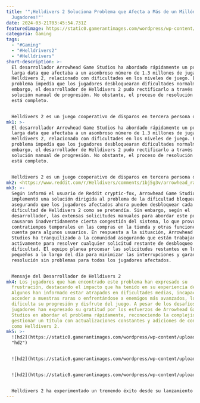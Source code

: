 ```yaml
---
title: '"¡Helldivers 2 Soluciona Problema que Afecta a Más de un Millón de
  Jugadores!"'
date: 2024-03-21T03:45:54.731Z
featuredimage: https://static0.gamerantimages.com/wordpress/wp-content/uploads/2024/03/helldivers-2-characters.jpg?q=50&fit=contain&w=1140&h=&dpr=1.5
categoria: Gaming
tags:
  - "#Gaming"
  - "#Helldrivers2"
  - "#Helldrivers"
short-description: >-
  El desarrollador Arrowhead Game Studios ha abordado rápidamente un problema de
  larga data que afectaba a un asombroso número de 1.3 millones de jugadores de
  Helldivers 2, relacionado con dificultades en los niveles de juego. Este
  problema impedía que los jugadores desbloquearan dificultades normalmente; sin
  embargo, el desarrollador de Helldivers 2 pudo rectificarlo a través de una
  solución manual de progresión. No obstante, el proceso de resolución aún no
  está completo.


  Helldivers 2 es un juego cooperativo de disparos en tercera persona desarrollado por Arrowhead Game Studios. Los jugadores deben colaborar con hasta cuatro jugadores, seleccionando misiones desde el Mapa Galáctico para avanzar a través de la Guerra Galáctica. El juego incorpora un sistema de armaduras inspirado en armas de fuego reales, ofreciendo una varied
mk1: >-
  El desarrollador Arrowhead Game Studios ha abordado rápidamente un problema de
  larga data que afectaba a un asombroso número de 1.3 millones de jugadores de
  Helldivers 2, relacionado con dificultades en los niveles de juego. Este
  problema impedía que los jugadores desbloquearan dificultades normalmente; sin
  embargo, el desarrollador de Helldivers 2 pudo rectificarlo a través de una
  solución manual de progresión. No obstante, el proceso de resolución aún no
  está completo.


  Helldivers 2 es un juego cooperativo de disparos en tercera persona desarrollado por Arrowhead Game Studios. Los jugadores deben colaborar con hasta cuatro jugadores, seleccionando misiones desde el Mapa Galáctico para avanzar a través de la Guerra Galáctica. El juego incorpora un sistema de armaduras inspirado en armas de fuego reales, ofreciendo una variedad de armas y Estratagemas para el combate. Ambientado un siglo después de los eventos del primer juego (Helldivers), la secuela sigue a las tropas de élite conocidas como Helldivers mientras combaten el caos causado por la liberación de un recurso valioso y la aparición de una nueva amenaza planteada por los Autómatas. Helldivers 2 ha recibido críticas positivas de críticos y jugadores desde su lanzamiento.
mk2: <https://www.reddit.com/r/Helldivers/comments/1bj5g3v/arrowhead_ran_through_a_bunch_of_manual/?embed_host_url=https://gamerant.com/helldivers-2-fix-difficulty-unlock-issue/>
mk3: >-
  Según informó el usuario de Reddit cryptic-fox, Arrowhead Game Studios
  implementó una solución dirigida al problema de la dificultad bloqueada,
  asegurando que los jugadores afectados ahora pueden desbloquear cada nivel de
  dificultad de Helldivers 2 como se pretendía. Sin embargo, según el
  desarrollador, las extensas solicitudes manuales para abordar este problema
  causaron inadvertidamente cierta congestión del sistema, lo que provocó
  contratiempos temporales en las compras en la tienda y otras funciones de la
  cuenta para algunos usuarios. En respuesta a la situación, Arrowhead Game
  Studios ha tranquilizado a la comunidad asegurando que están trabajando
  activamente para resolver cualquier solicitud restante de desbloqueo de
  dificultad. El equipo planea procesar las solicitudes restantes en lotes más
  pequeños a lo largo del día para minimizar las interrupciones y garantizar una
  resolución sin problemas para todos los jugadores afectados.


  Mensaje del Desarrollador de Helldivers 2
mk4: Los jugadores que han encontrado este problema han expresado su
  frustración, destacando el impacto que ha tenido en su experiencia de juego.
  Algunos han informado estar atrapados en dificultades medias, incapaces de
  acceder a muestras raras o enfrentándose a enemigos más avanzados, lo que
  dificulta su progresión y disfrute del juego. A pesar de los desafíos, otros
  jugadores han expresado su gratitud por los esfuerzos de Arrowhead Game
  Studios en abordar el problema rápidamente, reconociendo la complejidad de
  gestionar un título con actualizaciones constantes y adiciones de contenido
  como Helldivers 2.
mk5: >-
  ![hd2](https://static0.gamerantimages.com/wordpress/wp-content/uploads/2024/03/helldivers-2-bot-drop.jpg?q=50&fit=contain&w=750&h=415&dpr=1.5
  "hd2")


  ![hd2](https://static0.gamerantimages.com/wordpress/wp-content/uploads/2024/03/helldivers-2-railgun-unsafe-mode-toggle.jpg?q=50&fit=contain&w=750&h=415&dpr=1.5 "hd2")


  ![hd2](https://static0.gamerantimages.com/wordpress/wp-content/uploads/2024/03/helldivers-2-railgun-unsafe-mode-toggle.jpg?q=50&fit=contain&w=750&h=415&dpr=1.5 "hd2")


  Helldivers 2 ha experimentado un tremendo éxito desde su lanzamiento el 8 de febrero, superando las expectativas del desarrollador en ventas. Sin embargo, el juego ha encontrado algunos problemas y errores que el desarrollador ha estado tratando de rectificar a través de las últimas actualizaciones de Helldivers 2. A medida que Arrowhead Game Studios continúa abordando estos problemas y mejora la estabilidad del juego, los jugadores pueden anticipar una experiencia de Helldivers 2 más fluida en los próximos días.
---
```

